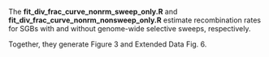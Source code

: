 The **fit_div_frac_curve_nonrm_sweep_only.R** and **fit_div_frac_curve_nonrm_nonsweep_only.R** estimate recombination rates for SGBs with and without genome-wide selective sweeps, respectively. 

Together, they generate Figure 3 and Extended Data Fig. 6.
